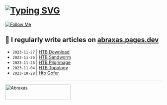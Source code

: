 # [![Typing SVG](https://readme-typing-svg.herokuapp.com?font=Fira+Code&size=30&duration=4000&pause=1000&width=520&lines=Hi+there%2C+I+am+Abraxas+%F0%9F%91%8B)](https://git.io/typing-svg)

[![Follow Me](https://img.shields.io/github/followers/AbraXa5?label=Follow&style=social)](https://github.com/AbraXa5)

<!--
Here are some ideas to get you started:

- 🔭 I’m currently working on ...
- 🌱 I’m currently learning ...
- 👯 I’m looking to collaborate on ...
- 🤔 I’m looking for help with ...
- 💬 Ask me about ...
- 📫 How to reach me: ...
- 😄 Pronouns: ...
- ⚡ Fun fact: ...
-->

## 📝 I regularly write articles on [abraxas.pages.dev](https://abraxas.pages.dev/)

<!-- BLOG-POST-LIST:START -->
- `2023-11-27` | [HTB Download](https://c9d382a2.abraxas.pages.dev/blog/htb-download/)  
- `2023-11-26` | [HTB Sandworm](https://c9d382a2.abraxas.pages.dev/blog/htb-sandworm/)  
- `2023-11-26` | [HTB Pilgrimage](https://c9d382a2.abraxas.pages.dev/blog/htb-pilgrimage/)  
- `2023-11-04` | [HTB Topology](https://c9d382a2.abraxas.pages.dev/blog/htb-topology/)  
- `2023-10-28` | [Htb Gofer](https://c9d382a2.abraxas.pages.dev/blog/htb-gofer/)  

<!-- BLOG-POST-LIST:END -->

---

<p><a href="https://www.buymeacoffee.com/abr4xa5"> <img align="left" src="https://cdn.buymeacoffee.com/buttons/v2/default-yellow.png" height="50" width="210" alt="Abraxas" /></a></p><br><br
